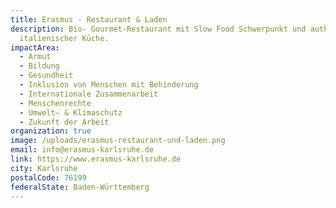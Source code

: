 ```yaml
---
title: Erasmus - Restaurant & Laden
description: Bio- Gourmet-Restaurant mit Slow Food Schwerpunkt und authentisch
  italienischer Küche.
impactArea:
  - Armut
  - Bildung
  - Gesundheit
  - Inklusion von Menschen mit Behinderung
  - Internationale Zusammenarbeit
  - Menschenrechte
  - Umwelt– & Klimaschutz
  - Zukunft der Arbeit
organization: true
image: /uploads/erasmus-restaurant-und-laden.png
email: info@erasmus-karlsruhe.de
link: https://www.erasmus-karlsruhe.de
city: Karlsruhe
postalCode: 76199
federalState: Baden-Württemberg
---
```

